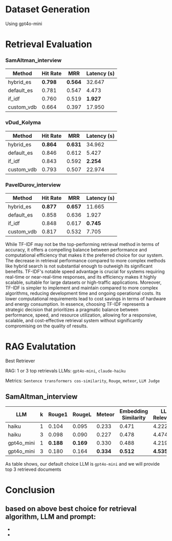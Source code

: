 

# Dataset Generation

Using gpt4o-mini



# Retrieval Evaluation



### SamAltman_interview

| Method       | Hit Rate | MRR     | Latency (s)    |
|--------------|----------|---------|------------|
| hybrid_es    | **0.798** | **0.564**| 32.647  |
| default_es   | 0.781 | 0.547| 4.473   |
| if_idf       | 0.760 | 0.519| **1.927**   |
| custom_vdb   |  0.664 | 0.397| 17.950 |

### vDud_Kolyma

| Method       | Hit Rate | MRR     | Latency (s)   |
|--------------|----------|---------|------------|
| hybrid_es    | **0.864** | **0.631**| 34.962  |
| default_es   |  0.846 | 0.612| 5.427   |
| if_idf       | 0.843| 0.592| **2.254**   |
| custom_vdb   | 0.793 | 0.507| 22.974 |

### PavelDurov_interview

| Method       |  Hit Rate | MRR     | Latency (s)    |
|--------------|----------|---------|------------|
| hybrid_es    |  **0.877** | **0.657**| 11.665  |
| default_es   |  0.858 | 0.636| 1.927  |
| if_idf       |  0.848 | 0.617| **0.745**  |
| custom_vdb   |  0.817 | 0.532| 7.705  |


While TF-IDF may not be the top-performing retrieval method in terms of accuracy, it offers a compelling balance between performance and computational efficiency that makes it the preferred choice for our system. The decrease in retrieval performance compared to more complex methods like hybrid search is not substantial enough to outweigh its significant benefits. TF-IDF's notable speed advantage is crucial for systems requiring real-time or near-real-time responses, and its efficiency makes it highly scalable, suitable for large datasets or high-traffic applications. Moreover, TF-IDF is simpler to implement and maintain compared to more complex algorithms, reducing development time and ongoing operational costs. Its lower computational requirements lead to cost savings in terms of hardware and energy consumption. In essence, choosing TF-IDF represents a strategic decision that prioritizes a pragmatic balance between performance, speed, and resource utilization, allowing for a responsive, scalable, and cost-effective retrieval system without significantly compromising on the quality of results.


# RAG Evalutation

Best Retriever

RAG: 1 or 3 top retrievals
LLMs: `gpt4o-mini`, `claude-haiku`

Metrics: `Sentence transformers cos-similarity`, `Rouge`, `meteor`, `LLM Judge`

## SamAltman_interview

| LLM         | k | Rouge1  | RougeL  | Meteor | Embedding Similarity | LLM Relevance | LLM Correctness |
|-------------|---|---------|---------|--------|----------------------|---------------|-----------------|
| haiku       | 1 | 0.104   | 0.095   | 0.233  | 0.471                | 4.222         | 3.884           |
| haiku       | 3 | 0.098   | 0.090   | 0.227  | 0.478                | 4.474         | 4.267           |
| gpt4o_mini  | 1 |**0.188**|**0.169**| 0.330  | 0.488                | 4.219         | 3.938           |
| gpt4o_mini  | 3 | 0.180   | 0.164   |**0.334**| **0.512**           | **4.535**     | **4.395**       |


As table shows, our default choice LLM is `gpt4o-mini` and we will provide top 3 retrieved documents

# Conclusion
based on above best choice for retrieval algorithm, LLM and prompt:
-
-
-
